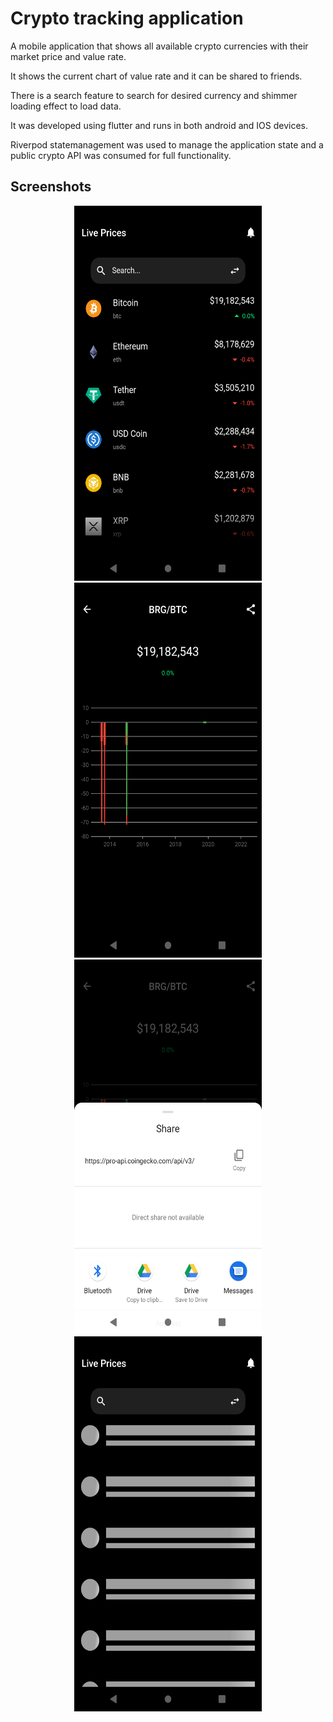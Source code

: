 # Crypto tracking application

A mobile application that shows all available crypto currencies with their market price and value rate. 

It shows the current chart of value rate and it can be shared to friends.

There is a search feature to search for desired currency and shimmer loading effect to load data.

It was developed using flutter and runs in both android and IOS devices.

Riverpod statemanagement was used to manage the application state and a public crypto API was consumed for full functionality.



## Screenshots

<div align="center">
  <img src="/ss/ss2.png" width="300px" height="600"/>
  <img src="/ss/ss1.png" width="300px" height="600"/>
  <img src="/ss/ss3.png" width="300px" height="600"/>
  <img src="/ss/ss4.png" width="300px" height="600"/>
 </div>
